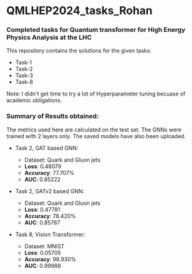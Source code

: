 # QMLHEP2024_tasks_Rohan
### Completed tasks for Quantum transformer for High Energy Physics Analysis at the LHC

This repository contains the solutions for the given tasks:
- Task-1
- Task-2
- Task-3
- Task-8

Note: I didn't get time to try a lot of Hyperparameter tuning becuase of academic obligations.


### Summary of Results obtained:
The metrics used here are calculated on the test set. The GNNs were trained with 2 layers only. The saved models have also been uploaded.

- Task 2, GAT based GNN:
    - Dataset: Quark and Gluon jets
    - **Loss**: 0.48079  
    - **Accuracy**: 77.707%
    - **AUC**: 0.85222
    
- Task 2, GATv2 based GNN:
    - Dataset: Quark and Gluon jets
    - **Loss**: 0.47781 
    - **Accuracy**: 78.420% 
    - **AUC**: 0.85787

- Task 8, Vision Transformer:
    - Dataset: MNIST
    - **Loss**: 0.05705    
    - **Accuracy**: 98.930%
    - **AUC**: 0.99988
    
